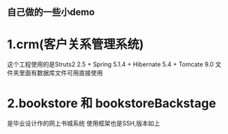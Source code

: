 ## 自己做的一些小demo
# 1.crm(客户关系管理系统)
这个工程使用的是Struts2 2.5 + Spring 5.1.4 + Hibernate 5.4 + Tomcate 9.0 文件夹里面有数据库文件可用直接使用
# 2.bookstore 和 bookstoreBackstage 
是毕业设计作的网上书城系统 使用框架也是SSH,版本如上
